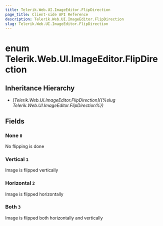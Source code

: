 ```yaml
---
title: Telerik.Web.UI.ImageEditor.FlipDirection
page_title: Client-side API Reference
description: Telerik.Web.UI.ImageEditor.FlipDirection
slug: Telerik.Web.UI.ImageEditor.FlipDirection
---
```


# enum Telerik.Web.UI.ImageEditor.FlipDirection

## Inheritance Hierarchy

* *[Telerik.Web.UI.ImageEditor.FlipDirection]({%slug Telerik.Web.UI.ImageEditor.FlipDirection%})*

## Fields

### None `0`

No flipping is done

### Vertical `1`

Image is flipped vertically

### Horizontal `2`

Image is flipped horizontally

### Both `3`

Image is flipped both horizontally and vertically


